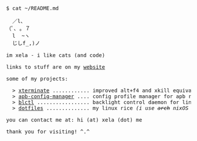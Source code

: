 <pre>
$ cat ~/README.md

  ／l、             
（ﾟ､ ｡ ７         
  l  ~ヽ       
  じしf_,)ノ
  
im xela - i like cats (and code)

links to stuff are on my <a href="https://xela.me">website</a>

some of my projects:

  > <a href="https://github.com/imxela/xterminate">xterminate</a> ............ improved alt+f4 and xkill equivalent for windows
  > <a href="https://github.com/imxela/apb-config-manager">apb-config-manager</a> .... config profile manager for apb reloaded
  > <a href="https://github.com/imxela/blctl">blctl</a> ................. backlight control daemon for linux
  > <a href="https://github.com/imxela/dotfiles">dotfiles</a> .............. my linux rice <i>(i use <s>arch</s> nixOS btw)</i>
  
you can contact me at: hi (at) xela (dot) me

thank you for visiting! ^.^
</pre>
